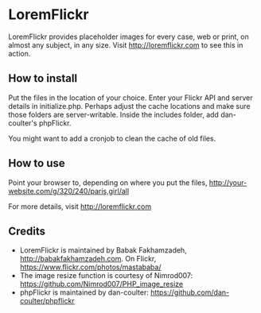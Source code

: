 # LoremFlickr
LoremFlickr provides placeholder images for every case, web or print, on almost any subject, in any size. Visit http://loremflickr.com to see this in action.
## How to install
Put the files in the location of your choice. Enter your Flickr API and server details in initialize.php. Perhaps adjust the cache locations and make sure those folders are server-writable. 
Inside the includes folder, add dan-coulter's phpFlickr.

You might want to add a cronjob to clean the cache of old files.
## How to use
Point your browser to, depending on where you put the files, http://your-website.com/g/320/240/paris,girl/all

For more details, visit http://loremflickr.com
## Credits
+ LoremFlickr is maintained by Babak Fakhamzadeh, http://babakfakhamzadeh.com. On Flickr,  https://www.flickr.com/photos/mastababa/
+ The image resize function is courtesy of Nimrod007: https://github.com/Nimrod007/PHP_image_resize	
+ phpFlickr is maintained by dan-coulter: https://github.com/dan-coulter/phpflickr
